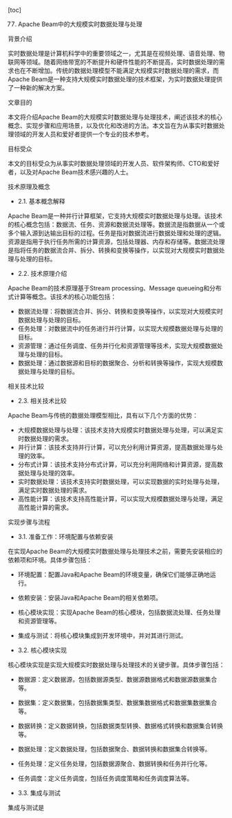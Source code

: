 
[toc]                    
                
                
77. Apache Beam中的大规模实时数据处理与处理

背景介绍

实时数据处理是计算机科学中的重要领域之一，尤其是在视频处理、语音处理、物联网等领域。随着网络带宽的不断提升和硬件性能的不断提高，实时数据处理的需求也在不断增加。传统的数据处理模型不能满足大规模实时数据处理的需求，而Apache Beam是一种支持大规模实时数据处理的技术框架，为实时数据处理提供了一种新的解决方案。

文章目的

本文将介绍Apache Beam的大规模实时数据处理与处理技术，阐述该技术的核心概念、实现步骤和应用场景，以及优化和改进的方法。本文旨在为从事实时数据处理领域的开发人员和爱好者提供一个专业的技术参考。

目标受众

本文的目标受众为从事实时数据处理领域的开发人员、软件架构师、CTO和爱好者，以及对Apache Beam技术感兴趣的人士。

技术原理及概念

- 2.1. 基本概念解释

Apache Beam是一种并行计算框架，它支持大规模实时数据处理与处理。该技术的核心概念包括：数据流、任务、资源和数据流处理等。数据流是指数据从一个或多个输入源到达输出目标的过程。任务是指对数据流进行数据处理和处理的逻辑。资源是指用于执行任务所需的计算资源，包括处理器、内存和存储等。数据流处理是指将任务的数据流合并、拆分、转换和变换等操作，以实现对大规模实时数据处理与处理的目标。

- 2.2. 技术原理介绍

Apache Beam的技术原理基于Stream processing、Message queueing和分布式计算等概念。该技术的核心功能包括：

- 数据流处理：将数据流合并、拆分、转换和变换等操作，以实现对大规模实时数据处理与处理的目标。
- 任务处理：对数据流中的任务进行并行计算，以实现大规模数据处理与处理的目标。
- 资源管理：通过任务调度、任务并行化和资源管理等技术，实现大规模数据处理与处理的目标。
- 数据处理：通过数据源和目标的数据聚合、分析和转换等操作，实现大规模数据处理与处理的目标。

相关技术比较

- 2.3. 相关技术比较

Apache Beam与传统的数据处理模型相比，具有以下几个方面的优势：

- 大规模数据处理与处理：该技术支持大规模实时数据处理与处理，可以满足实时数据处理的需求。
- 并行计算：该技术支持并行计算，可以充分利用计算资源，提高数据处理与处理的效率。
- 分布式计算：该技术支持分布式计算，可以充分利用网络和计算资源，提高数据处理与处理的效率。
- 实时数据处理：该技术支持实时数据处理，可以实现数据的实时处理与处理，满足实时数据处理的需求。
- 高性能计算：该技术支持高性能计算，可以实现大规模数据处理与处理，满足高性能计算的需求。

实现步骤与流程

- 3.1. 准备工作：环境配置与依赖安装

在实现Apache Beam的大规模实时数据处理与处理技术之前，需要先安装相应的依赖项和环境。具体步骤包括：

- 环境配置：配置Java和Apache Beam的环境变量，确保它们能够正确地运行。
- 依赖安装：安装Java和Apache Beam的相关依赖项。
- 核心模块实现：实现Apache Beam的核心模块，包括数据流处理、任务处理和资源管理等。
- 集成与测试：将核心模块集成到开发环境中，并对其进行测试。

- 3.2. 核心模块实现

核心模块实现是实现大规模实时数据处理与处理技术的关键步骤。具体步骤包括：

- 数据源：定义数据源，包括数据源类型、数据源数据格式和数据源数据集合等。
- 数据集：定义数据集，包括数据集类型、数据集数据格式和数据集数据集合等。
- 数据转换：定义数据转换，包括数据类型转换、数据格式转换和数据集合转换等。
- 数据处理：定义数据处理，包括数据聚合、数据转换和数据集合转换等。
- 任务处理：定义任务处理，包括数据源聚合、数据转换和任务并行化等。
- 任务调度：定义任务调度，包括任务调度策略和任务调度算法等。

- 3.3. 集成与测试

集成与测试是

